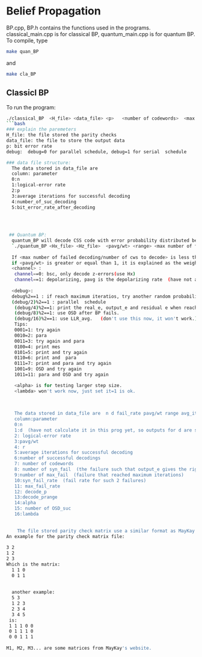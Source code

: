 # Belief Propagation

BP.cpp, BP.h contains the functions used in the programs. classical_main.cpp is for classical BP, quantum_main.cpp is for quantum BP. 
To compile, type
```bash
make quan_BP
```  
and 
```bash
make cla_BP
```  

## Classicl BP
To run the program:  
```bash  
./classical_BP  <H_file> <data_file> <p>   <number of codewords>  <max  iterations> <debug>
```bash
### explain the paremeters
H_file: the file stored the parity checks  
data_file: the file to store the output data  
p: bit error rate  
debug:  debug=0 for parallel schedule, debug=1 for serial  schedule  

### data file structure:  
  The data stored in data_file are  
  column: parameter
  0:n   
  1:logical-error rate  
  2:p  
  3:average iterations for successful decoding
  4:number_of_suc_decoding   
  5:bit_error_rate_after_decoding  
  
 

  
 ## Quantum BP:  
  quantum_BP will decode CSS code with error probability distributed between pmin=pavg*(1-range) and pmax=pavg*(1-range), the decoder will use  dec_pmin=dec_pavg*(1-dec_range) and dec_pmax=dec_pavg*(1-dec_range), so we can use different error model for the error channel and decoder.  If range>1, pmin will be set to 0:  
  `./quantum_BP <Hx_file> <Hz_file>  <pavg/wt> <range> <max number of failed decoding/number of cws to decode><lmax> <data_file><debug><channel><alpha><decode_pavg><decode_prange><lambda>`    
  
  If <max number of failed decoding/number of cws to decode> is less than 0, then that is number of codewords to decode. If it is greater than 0, that is this max number of failed decoding, when the program produces such number of failed decodings, it stopped.  For example, -100 means the program will decode 100 codewords. 100 means the program will decode until decoding failed for 100 codewords.  
  if <pavg/wt> is greater or equal than 1, it is explained as the weight of the errors and pavg/dec_pavg will be setted to be wt/n, for example, if  <pavg/wt> =2, the program will only generate wt=2 errors.   
  <channel> :
   channel==0: bsc, only decode z-errors(use Hx)  
   channel==1: depolarizing, pavg is the depolarizing rate  (have not added this function yet).
  
  <debug>:  
  debug%2==1 : if reach maximum iteratios, try another random probability distribution with the same pmin and pmax, decode it again.  Do this for 5 times.
  (debug/2)%2==1 : parallel  schedule  
   (debug/4)%2==1: print the real_e, output_e and residual e when reach max iterations and failed (if use OSD, printing will be after the OSD)
   (debug/8)%2==1: use OSD after BP fails.  
   (debug/16)%2==1: use LLR_avg.   (don't use this now, it won't work.)     
   Tips:
   0001=1: try again  
   0010=2: para  
   0011=3: try again and para  
   0100=4: print mes  
   0101=5: print and try again  
   0110=6: print and  para
   0111=7: print and para and try again  
   1001=9: OSD and try again  
   1011=11: para and OSD and try again  

   <alpha> is for testing larger step size.  
   <lambda> won't work now, just set it=1 is ok.  
    
   
   
   The data stored in data_file are  n d fail_rate pavg/wt range avg_iter_for_suc num_of_suc_dec num_of_cws syn_fail max_fail syn_fail_rate max_fail_rate:  
   column:parameter
   0:n  
   1:d  (have not calculate it in this prog yet, so outputs for d are setted to -1)  
   2: logical-error rate  
   3:pavg/wt    
   4: r 
   5:average iterations for successful decoding
   6:number of successful decodings
   7: number of codewords
   8: number of syn_fail  (the failure such that output_e gives the right syndrome but failed)
   9:number of max_fail  (failure that reached maximum iterations)
   10:syn_fail_rate  (fail rate for such 2 failures)
   11: max_fail_rate  
   12: decode_p  
   13:decode_prange    
   14:alpha  
   15: number of OSD_suc  
   16:lambda  
   
   
    The file stored parity check matrix use a similar format as MayKay's alist format, the only difference is there is no transposed matrix stored here. The first line is n n-k, then shows the position of 1 in corresponding rows.  
An example for the parity check matrix file:
  
3 2  
1 2   
2 3  
Which is the matrix:  
  1 1 0  
  0 1 1  
  
  
  another example:  
  5 3  
  1 2 3  
  2 3 4  
  3 4 5  
 is:  
 1 1 1 0 0  
 0 1 1 1 0  
 0 0 1 1 1  
 
M1, M2, M3... are some matrices from MayKay's website.
